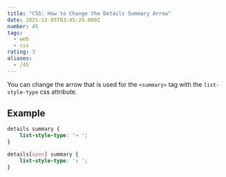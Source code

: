 ```yaml
---
title: "CSS: How to Change the Details Summary Arrow"
date: 2021-12-05T03:45:29.000Z
number: 45
tags:
  - web
  - css
rating: 3
aliases:
  - /45
---
```


You can change the arrow that is used for the `<summary>` tag with the `list-style-type` css attribute.

## Example

```css
details summary {
    list-style-type: '→ ';
}

details[open] summary {
    list-style-type: '↴ ';
}
```
